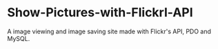 # Show-Pictures-with-Flickrl-API
A image viewing and image saving site made with Flickr's API, PDO and MySQL.
